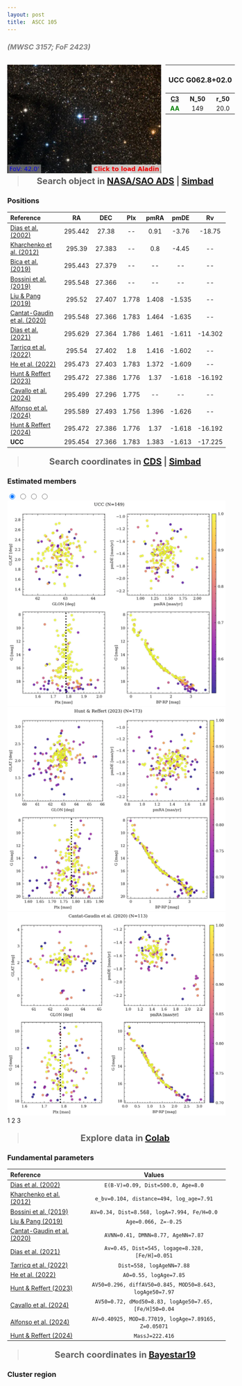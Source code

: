 ```yaml
---
layout: post
title:  ASCC 105
---
```

<h3><span style="color: #808080;"><i>(MWSC 3157; FoF 2423)</i></span></h3><div style="display: flex; justify-content: space-between; width:720px;height:250px">
<div style="text-align: center;">

<!-- Static image + data attributes for FOV and target -->
<img id="aladin_img"
     data-umami-event="aladin_load"
     src="https://raw.githubusercontent.com/ucc23/Q1P/main/plots/ascc105_aladin.webp"
     alt="Click to load Aladin Lite" 
     style="width:355px;height:250px; cursor: pointer;"
     data-fov="0.667" 
     data-target="295.454 27.366"/>
<!-- Div to contain Aladin Lite viewer -->
<div id="aladin-lite-div" style="width:355px;height:250px;display:none;"></div>
<!-- Aladin Lite script (will be loaded after the image is clicked) -->
<script src="{{ site.baseurl }}/scripts/aladin_load.js"></script>

</div>
<!-- Left block -->

<table style="width:355px;height:250px;">
  <!-- Row 1 (title) -->
  <tr>
    <td colspan="5"><h3>UCC G062.8+02.0</h3></td>
  </tr>
  <!-- Row 2 -->
  <tr>
    <th style="text-align: center;"><a href="https://ucc.ar/faq#what-is-the-c3-parameter" title="Combined class">C3</a></th>
    <th style="text-align: center;"><div title="Stars with membership probability >50%">N_50</div></th>
    <th style="text-align: center;"><div title="Radius that contains half the members [arcmin]">r_50</div></th>
  </tr>
  <!-- Row 3 -->
  <tr>
    <td style="text-align: center;"><span style="color: green; font-weight: bold;">A</span><span style="color: green; font-weight: bold;">A</span></td>
    <td style="text-align: center;">149</td>
    <td style="text-align: center;">20.0</td>
  </tr>
</table>
</div>

> <p style="text-align:center; font-weight: bold; font-size:20px">Search object in <a data-umami-event="nasa_search" href="https://ui.adsabs.harvard.edu/search/q=%20collection%3Aastronomy%20body%3A%22ASCC%20105%22&sort=date%20desc%2C%20bibcode%20desc&p_=0" target="_blank">NASA/SAO ADS</a> | <a data-umami-event="simbad_search" href="https://simbad.cds.unistra.fr/simbad/sim-id-refs?Ident=ascc105" target="_blank">Simbad</a></p>


### Positions

| Reference    | RA    | DEC   | Plx  | pmRA  | pmDE   |  Rv  |
| :---         | :---: | :---: | :---: | :---: | :---: | :---: |
|[Dias et al. (2002)](https://ui.adsabs.harvard.edu/abs/2002A%26A...389..871D) | 295.442 | 27.38 | -- | 0.91 | -3.76 | -18.75 |
|[Kharchenko et al. (2012)](https://ui.adsabs.harvard.edu/abs/2012A%26A...543A.156K) | 295.39 | 27.383 | -- | 0.8 | -4.45 | -- |
|[Bica et al. (2019)](https://ui.adsabs.harvard.edu/abs/2019AJ....157...12B) | 295.443 | 27.379 | -- | -- | -- | -- |
|[Bossini et al. (2019)](https://ui.adsabs.harvard.edu/abs/2019A%26A...623A.108B) | 295.548 | 27.366 | -- | -- | -- | -- |
|[Liu & Pang (2019)](https://ui.adsabs.harvard.edu/abs/2019ApJS..245...32L) | 295.52 | 27.407 | 1.778 | 1.408 | -1.535 | -- |
|[Cantat-Gaudin et al. (2020)](https://ui.adsabs.harvard.edu/abs/2020A%26A...640A...1C) | 295.548 | 27.366 | 1.783 | 1.464 | -1.635 | -- |
|[Dias et al. (2021)](https://ui.adsabs.harvard.edu/abs/2021MNRAS.504..356D) | 295.629 | 27.364 | 1.786 | 1.461 | -1.611 | -14.302 |
|[Tarricq et al. (2022)](https://ui.adsabs.harvard.edu/abs/2022A%26A...659A..59T) | 295.54 | 27.402 | 1.8 | 1.416 | -1.602 | -- |
|[He et al. (2022)](https://ui.adsabs.harvard.edu/abs/2022ApJS..262....7H) | 295.473 | 27.403 | 1.783 | 1.372 | -1.609 | -- |
|[Hunt & Reffert (2023)](https://ui.adsabs.harvard.edu/abs/2023A%26A...673A.114H) | 295.472 | 27.386 | 1.776 | 1.37 | -1.618 | -16.192 |
|[Cavallo et al. (2024)](https://ui.adsabs.harvard.edu/abs/2024AJ....167...12C) | 295.499 | 27.296 | 1.775 | -- | -- | -- |
|[Alfonso et al. (2024)](https://ui.adsabs.harvard.edu/abs/2024A%26A...689A..18A) | 295.589 | 27.493 | 1.756 | 1.396 | -1.626 | -- |
|[Hunt & Reffert (2024)](https://ui.adsabs.harvard.edu/abs/2024A%26A...686A..42H) | 295.472 | 27.386 | 1.776 | 1.37 | -1.618 | -16.192 |
| **UCC** |295.454 | 27.366 | 1.783 | 1.383 | -1.613 | -17.225 |

> <p style="text-align:center; font-weight: bold; font-size:20px">Search coordinates in <a data-umami-event="cds_coord_search" href="https://cdsportal.u-strasbg.fr/?target=295.454,+27.366" target="_blank">CDS</a> | <a data-umami-event="simbad_coord_search" href="https://simbad.cds.unistra.fr/mobile/object_list.html?coord=295.454%2027.366&output=json&radius=5&userEntry=ascc105" target="_blank">Simbad</a></p>

### Estimated members

<div class="carousel">
<input type="radio" name="radio-btn" id="slide1" checked>
<input type="radio" name="radio-btn" id="slide1">
<input type="radio" name="radio-btn" id="slide2">
<input type="radio" name="radio-btn" id="slide3">
<div class="slides">
<div class="slide">
<a href="https://raw.githubusercontent.com/ucc23/Q1P/main/plots/UCC/ascc105.webp" target="_blank">
<img src="https://raw.githubusercontent.com/ucc23/Q1P/main/plots/UCC/ascc105.webp" alt="ASCC 105 UCC">
</a>
</div>
<div class="slide">
<a href="https://raw.githubusercontent.com/ucc23/Q1P/main/plots/HUNT23/ascc105.webp" target="_blank">
<img src="https://raw.githubusercontent.com/ucc23/Q1P/main/plots/HUNT23/ascc105.webp" alt="ASCC 105 HUNT23">
</a>
</div>
<div class="slide">
<a href="https://raw.githubusercontent.com/ucc23/Q1P/main/plots/CANTAT20/ascc105.webp" target="_blank">
<img src="https://raw.githubusercontent.com/ucc23/Q1P/main/plots/CANTAT20/ascc105.webp" alt="ASCC 105 CANTAT20">
</a>
</div>
</div>
<div class="indicators">
<label for="slide1">1</label>
<label for="slide2">2</label>
<label for="slide3">3</label>
</div>
</div>


> <p style="text-align:center; font-weight: bold; font-size:20px">Explore data in <a data-umami-event="colab" href="https://colab.research.google.com/github/ucc23/ucc/blob/main/assets/notebook.ipynb" target="_blank">Colab</a></p>


### Fundamental parameters

| Reference |  Values |
| :---      |  :---:  |
| [Dias et al. (2002)](https://ui.adsabs.harvard.edu/abs/2002A%26A...389..871D) | `E(B-V)=0.09, Dist=500.0, Age=8.0` |
| [Kharchenko et al. (2012)](https://ui.adsabs.harvard.edu/abs/2012A%26A...543A.156K) | `e_bv=0.104, distance=494, log_age=7.91` |
| [Bossini et al. (2019)](https://ui.adsabs.harvard.edu/abs/2019A%26A...623A.108B) | `AV=0.34, Dist=8.568, logA=7.994, Fe/H=0.0` |
| [Liu & Pang (2019)](https://ui.adsabs.harvard.edu/abs/2019ApJS..245...32L) | `Age=0.066, Z=-0.25` |
| [Cantat-Gaudin et al. (2020)](https://ui.adsabs.harvard.edu/abs/2020A%26A...640A...1C) | `AVNN=0.41, DMNN=8.77, AgeNN=7.87` |
| [Dias et al. (2021)](https://ui.adsabs.harvard.edu/abs/2021MNRAS.504..356D) | `Av=0.45, Dist=545, logage=8.328, [Fe/H]=0.051` |
| [Tarricq et al. (2022)](https://ui.adsabs.harvard.edu/abs/2022A%26A...659A..59T) | `Dist=558, logAgeNN=7.88` |
| [He et al. (2022)](https://ui.adsabs.harvard.edu/abs/2022ApJS..262....7H) | `A0=0.55, logAge=7.85` |
| [Hunt & Reffert (2023)](https://ui.adsabs.harvard.edu/abs/2023A%26A...673A.114H) | `AV50=0.296, diffAV50=0.845, MOD50=8.643, logAge50=7.97` |
| [Cavallo et al. (2024)](https://ui.adsabs.harvard.edu/abs/2024AJ....167...12C) | `AV50=0.72, dMod50=8.83, logAge50=7.65, [Fe/H]50=0.04` |
| [Alfonso et al. (2024)](https://ui.adsabs.harvard.edu/abs/2024A%26A...689A..18A) | `AV=0.40925, MOD=8.77019, logAge=7.89165, Z=0.05071` |
| [Hunt & Reffert (2024)](https://ui.adsabs.harvard.edu/abs/2024A%26A...686A..42H) | `MassJ=222.416` |

> <p style="text-align:center; font-weight: bold; font-size:20px">Search coordinates in <a data-umami-event="bayestar" href="http://argonaut.skymaps.info/query?lon=62.781%20&lat=2.146&coordsys=gal&mapname=bayestar2019" target="_blank">Bayestar19</a></p>


### Cluster region

<html lang="en">
  <body>
    <center>
    <div id="plot-params"
         data-oc-name="ascc105"
         data-ra-center="295.55"
         data-dec-center="27.37"
         data-rad-deg="20.0"
         data-plx="1.783">
    </div>
    <div id="plot-container">
        <div id="plot"></div>
    </div>
    <script defer type="module" src="{{ site.baseurl }}/scripts/radec_scatter.js"></script>
    </center>
  </body>
</html>
<br>
